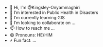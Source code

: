 - 👋 Hi, I’m @Kingsley-Onyammaghiri
- 👀 I’m interested in Public Health in Disasters
- 🌱 I’m currently learning GIS
- 💞️ I’m looking to collaborate on ...
- 📫 How to reach me ...
- 😄 Pronouns: HE/HIM
- ⚡ Fun fact: ...

<!---
Kingsley-Onyammaghiri/Kingsley-Onyammaghiri is a ✨ special ✨ repository because its `README.md` (this file) appears on your GitHub profile.
You can click the Preview link to take a look at your changes.
--->
